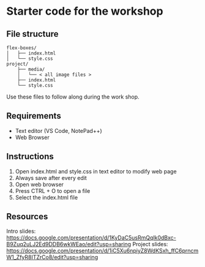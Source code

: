 # Starter code for the workshop

## File structure
```
flex-boxes/
│   ├── index.html
│   └── style.css
project/
    ├── media/
    │   └── < all image files >
    ├── index.html
    └── style.css
```
    
Use these files to follow along during the work shop.

## Requirements
- Text editor (VS Code, NotePad++)
- Web Browser

## Instructions
1. Open index.html and style.css in text editor to modify web page
2. Always save after every edit
3. Open web browser
4. Press CTRL + O to open a file
5. Select the index.html file

## Resources
Intro slides: https://docs.google.com/presentation/d/1KyDaC5usRmQqIk0dBxc-B9Zuq2uLJ2Ed9DDB6wkWEao/edit?usp=sharing
Project slides: https://docs.google.com/presentation/d/1iC5Xu6npiyZ8WdKSxh_ffC6prncmW1_ZfyR8ITZrCo8/edit?usp=sharing
